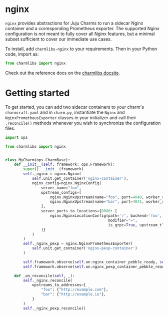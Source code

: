 # nginx

`nginx` provides abstractions for Juju Charms to run a sidecar Nginx container and a corresponding Prometheus exporter.
The supported Nginx configuration is not meant to fully cover all Nginx features, but a minimal subset sufficient to cover our immediate use cases. 

To install, add `charmlibs-nginx` to your requirements. Then in your Python code, import as:

```py
from charmlibs import nginx
```

Check out the reference docs on the [charmlibs docsite](https://canonical-charmlibs.readthedocs-hosted.com/reference/charmlibs/pathops/).

# Getting started

To get started, you can add two sidecar containers to your charm's `charmcraft.yaml` and in `charm.py`, 
instantiate the `Nginx` and `NginxPrometheusExporter` classes in your initializer and call their `.reconcile()` methods whenever you wish to synchronize the configuration files.

```py
import ops

from charmlibs import nginx


class MyCharm(ops.CharmBase):
    def __init__(self, framework: ops.Framework):
        super().__init__(framework)
        self._nginx = nginx.Nginx(
            self.unit.get_container('nginx-container'),
            nginx_config=nginx.NginxConfig(
                server_name="foo",
                upstream_configs=[
                    nginx.NginxUpstream(name="foo", port=4040, worker_role="backend"),
                    nginx.NginxUpstream(name="bar", port=4041, worker_role="frontend")
                ],
                server_ports_to_locations={8080: [
                    nginx.NginxLocationConfig(path='/', backend='foo', backend_url="/api/v1", headers={'a': 'b'},
                                              modifier="=",
                                              is_grpc=True, upstream_tls=True),
                ]}
            )
        )
        self._nginx_pexp = nginx.NginxPrometheusExporter(
            self.unit.get_container('nginx-pexp-container')
        )

        self.framework.observe(self.on.nginx_container_pebble_ready, self._on_reconcile)
        self.framework.observe(self.on.nginx_pexp_container_pebble_ready, self._on_reconcile)

    def _on_reconcile(self, _):
        self._nginx.reconcile(
            upstreams_to_addresses={
                "foo": {"http://example.com"},
                "bar": {"http://example.io"},
            }
        )
        self._nginx_pexp.reconcile()
```